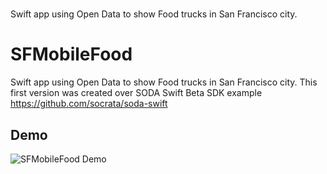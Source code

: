 # 
Swift app using Open Data to show Food trucks in San Francisco city.

SFMobileFood
============

Swift app using Open Data to show Food trucks in San Francisco city.
This first version was created over SODA Swift Beta SDK example https://github.com/socrata/soda-swift

## Demo

![SFMobileFood Demo](https://dl.dropboxusercontent.com/u/15652960/github/SFMobileFood.gif)
